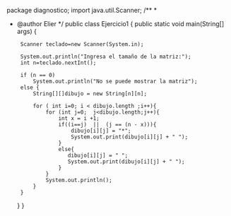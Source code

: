 package diagnostico;
import java.util.Scanner;
/**
 *
 * @author Elier
 */
public class Ejercicio1 {
    public static void main(String[] args) {

        Scanner teclado=new Scanner(System.in);
        
        System.out.println("Ingresa el tamaño de la matriz:"); 
        int n=teclado.nextInt();

        if (n == 0)
            System.out.println("No se puede mostrar la matriz");
        else {
            String[][]dibujo = new String[n][n];

            for ( int i=0; i < dibujo.length ;i++){
                for (int j=0;  j<dibujo.length;j++){
                    int x = i +1;
                    if((i==j)  ||  (j == (n - x))){
                        dibujo[i][j] = "*";
                        System.out.print(dibujo[i][j] + " ");
                    }
                    else{
                       dibujo[i][j] = " ";
                       System.out.print(dibujo[i][j] + " ");
                    }
                }  
                System.out.println();
            }   
        }
    }
}

